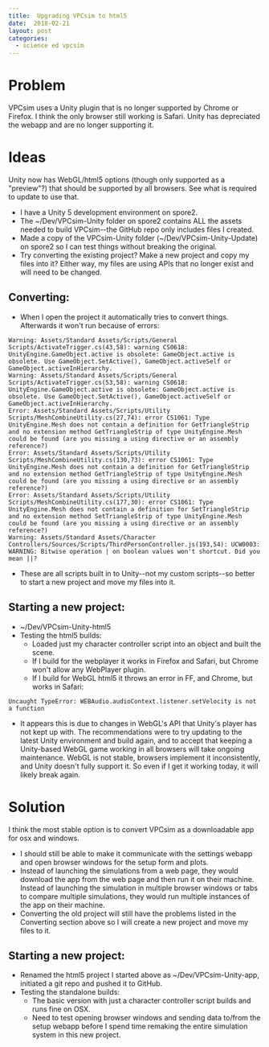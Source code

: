 ```yaml
---
title:  Upgrading VPCsim to html5
date:  2018-02-21
layout: post
categories:
  - science ed vpcsim
---
```

# Problem

VPCsim uses a Unity plugin that is no longer supported by Chrome or Firefox. I think the only browser still working is Safari. Unity has depreciated the webapp and are no longer supporting it.

# Ideas

Unity now has WebGL/html5 options (though only supported as a "preview"?) that should be supported by all browsers. See what is required to update to use that.

  * I have a Unity 5 development environment on spore2.
  * The ~/Dev/VPCsim-Unity folder on spore2 contains ALL the assets needed to build VPCsim--the GitHub repo only includes files I created.
  * Made a copy of the VPCsim-Unity folder (~/Dev/VPCsim-Unity-Update) on spore2 so I can test things without breaking the original.
  * Try converting the existing project? Make a new project and copy my files into it? Either way, my files are using APIs that no longer exist and will need to be changed.

## Converting:
  * When I open the project it automatically tries to convert things. Afterwards it won't run because of errors:

~~~
Warning: Assets/Standard Assets/Scripts/General Scripts/ActivateTrigger.cs(43,58): warning CS0618: UnityEngine.GameObject.active is obsolete: GameObject.active is obsolete. Use GameObject.SetActive(), GameObject.activeSelf or GameObject.activeInHierarchy.
Warning: Assets/Standard Assets/Scripts/General Scripts/ActivateTrigger.cs(53,58): warning CS0618: UnityEngine.GameObject.active is obsolete: GameObject.active is obsolete. Use GameObject.SetActive(), GameObject.activeSelf or GameObject.activeInHierarchy.
Error: Assets/Standard Assets/Scripts/Utility Scripts/MeshCombineUtility.cs(27,74): error CS1061: Type UnityEngine.Mesh does not contain a definition for GetTriangleStrip and no extension method GetTriangleStrip of type UnityEngine.Mesh could be found (are you missing a using directive or an assembly reference?)
Error: Assets/Standard Assets/Scripts/Utility Scripts/MeshCombineUtility.cs(130,73): error CS1061: Type UnityEngine.Mesh does not contain a definition for GetTriangleStrip and no extension method GetTriangleStrip of type UnityEngine.Mesh could be found (are you missing a using directive or an assembly reference?)
Error: Assets/Standard Assets/Scripts/Utility Scripts/MeshCombineUtility.cs(177,30): error CS1061: Type UnityEngine.Mesh does not contain a definition for SetTriangleStrip and no extension method SetTriangleStrip of type UnityEngine.Mesh could be found (are you missing a using directive or an assembly reference?)
Warning: Assets/Standard Assets/Character Controllers/Sources/Scripts/ThirdPersonController.js(193,54): UCW0003: WARNING: Bitwise operation | on boolean values won't shortcut. Did you mean ||?
~~~

  * These are all scripts built in to Unity--not my custom scripts--so better to start a new project and move my files into it.

## Starting a new project:
  * ~/Dev/VPCsim-Unity-html5
  * Testing the html5 builds:
    - Loaded just my character controller script into an object and built the scene.
    - If I build for the webplayer it works in Firefox and Safari, but Chrome won't allow any WebPlayer plugin.
    - If I build for WebGL html5 it throws an error in FF, and Chrome, but works in Safari:

~~~
Uncaught TypeError: WEBAudio.audioContext.listener.setVelocity is not a function
~~~

  * It appears this is due to changes in WebGL's API that Unity's player has not kept up with. The recommendations were to try updating to the latest Unity environment and build again, and to accept that keeping a Unity-based WebGL game working in all browsers will take ongoing maintenance. WebGL is not stable, browsers implement it inconsistently, and Unity doesn't fully support it. So even if I get it working today, it will likely break again.

# Solution

I think the most stable option is to convert VPCsim as a downloadable app for osx and windows.
  * I should still be able to make it communicate with the settings webapp and open browser windows for the setup form and plots.
  * Instead of launching the simulations from a web page, they would download the app from the web page and then run it on their machine. Instead of launching the simulation in multiple browser windows or tabs to compare multiple simulations, they would run multiple instances of the app on their machine.
  * Converting the old project will still have the problems listed in the Converting section above so I will create a new project and move my files to it.

## Starting a new project:
  * Renamed the html5 project I started above as ~/Dev/VPCsim-Unity-app, initiated a git repo and pushed it to GitHub.
  * Testing the standalone builds:
    - The basic version with just a character controller script builds and runs fine on OSX.
    - Need to test opening browser windows and sending data to/from the setup webapp before I spend time remaking the entire simulation system in this new project.
